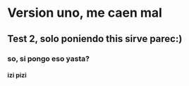 # Version uno, me caen mal 
## Test 2, solo poniendo this sirve parec:)
### so, si pongo eso yasta?
#### izi pizi
